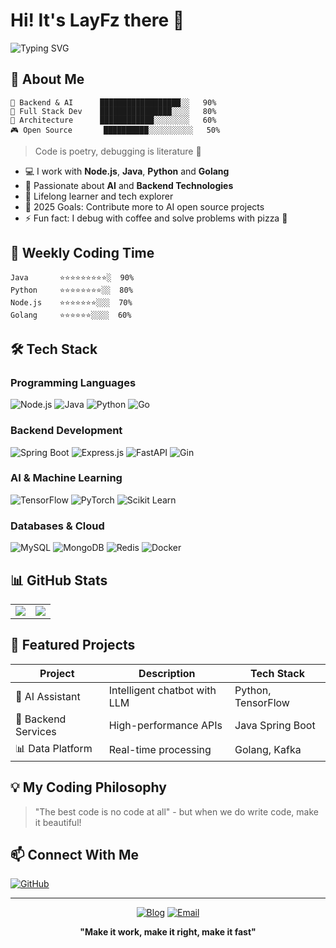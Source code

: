 # Hi! It's LayFz there 👋 

![Typing SVG](https://readme-typing-svg.demolab.com?font=Fira+Code&pause=1000&color=2F6DF7&center=true&vCenter=true&width=435&lines=Full+Stack+Developer;AI+%26+Backend+Technology+Enthusiast)

## 🎯 About Me 

```text
🔮 Backend & AI      ██████████████████░░   90%
🎨 Full Stack Dev    ████████████████░░░░   80%
📱 Architecture      ████████████░░░░░░░░   60%
🎮 Open Source       ██████████░░░░░░░░░░   50%
```

> Code is poetry, debugging is literature 💭

- 💻 I work with **Node.js**, **Java**, **Python** and **Golang**
- 🤖 Passionate about **AI** and **Backend Technologies**
- 🌱 Lifelong learner and tech explorer
- 🎯 2025 Goals: Contribute more to AI open source projects
- ⚡ Fun fact: I debug with coffee and solve problems with pizza 🍕

## 🌈 Weekly Coding Time

```text
Java       ⭐⭐⭐⭐⭐⭐⭐⭐⭐░  90%
Python     ⭐⭐⭐⭐⭐⭐⭐⭐░░  80%
Node.js    ⭐⭐⭐⭐⭐⭐⭐░░░  70%
Golang     ⭐⭐⭐⭐⭐⭐░░░░  60%
```

## 🛠️ Tech Stack

### Programming Languages
![Node.js](https://img.shields.io/badge/Node.js-43853D?style=for-the-badge&logo=node.js&logoColor=white)
![Java](https://img.shields.io/badge/Java-ED8B00?style=for-the-badge&logo=openjdk&logoColor=white)
![Python](https://img.shields.io/badge/Python-3776AB?style=for-the-badge&logo=python&logoColor=white)
![Go](https://img.shields.io/badge/Go-00ADD8?style=for-the-badge&logo=go&logoColor=white)

### Backend Development
![Spring Boot](https://img.shields.io/badge/Spring_Boot-6DB33F?style=for-the-badge&logo=springboot&logoColor=white)
![Express.js](https://img.shields.io/badge/Express.js-404D59?style=for-the-badge)
![FastAPI](https://img.shields.io/badge/FastAPI-009688?style=for-the-badge&logo=fastapi&logoColor=white)
![Gin](https://img.shields.io/badge/Gin-00ADD8?style=for-the-badge&logo=go&logoColor=white)

### AI & Machine Learning
![TensorFlow](https://img.shields.io/badge/TensorFlow-FF6F00?style=for-the-badge&logo=tensorflow&logoColor=white)
![PyTorch](https://img.shields.io/badge/PyTorch-EE4C2C?style=for-the-badge&logo=pytorch&logoColor=white)
![Scikit Learn](https://img.shields.io/badge/Scikit_Learn-F7931E?style=for-the-badge&logo=scikit-learn&logoColor=white)

### Databases & Cloud
![MySQL](https://img.shields.io/badge/MySQL-005C84?style=for-the-badge&logo=mysql&logoColor=white)
![MongoDB](https://img.shields.io/badge/MongoDB-4EA94B?style=for-the-badge&logo=mongodb&logoColor=white)
![Redis](https://img.shields.io/badge/Redis-DC382D?style=for-the-badge&logo=redis&logoColor=white)
![Docker](https://img.shields.io/badge/Docker-2496ED?style=for-the-badge&logo=docker&logoColor=white)

## 📊 GitHub Stats

<table>
  <tr>
    <td>
      <img src="https://github-readme-stats.vercel.app/api?username=LayFz&show_icons=true&theme=radical" />
    </td>
    <td>
      <img src="https://github-readme-stats.vercel.app/api/top-langs/?username=LayFz&layout=compact&theme=radical" />
    </td>
  </tr>
</table>

## 🎯 Featured Projects

| Project | Description | Tech Stack |
|---------|------------|------------|
| 🤖 AI Assistant | Intelligent chatbot with LLM | Python, TensorFlow |
| 🚀 Backend Services | High-performance APIs | Java Spring Boot |
| 📊 Data Platform | Real-time processing | Golang, Kafka |

## 💡 My Coding Philosophy

> "The best code is no code at all" - but when we do write code, make it beautiful!

## 📫 Connect With Me

[![GitHub](https://img.shields.io/badge/GitHub-Follow-black?style=social&logo=github)](https://github.com/LayFz)

---

<div align="center">

[![Blog](https://img.shields.io/badge/Blog-0A0A0A?style=for-the-badge&logo=dev.to&logoColor=white)](https://layfz.com/)
[![Email](https://img.shields.io/badge/Email-D14836?style=for-the-badge&logo=gmail&logoColor=white)](mailto:anekoby95@gmail.com)


**"Make it work, make it right, make it fast"**

</div>
